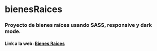 # bienesRaices
### Proyecto de bienes raíces usando SASS, responsive y dark mode.
#### Link a la web: [Bienes Raíces](bienesraicesjb.netlify.app "Bienes Raíces")

